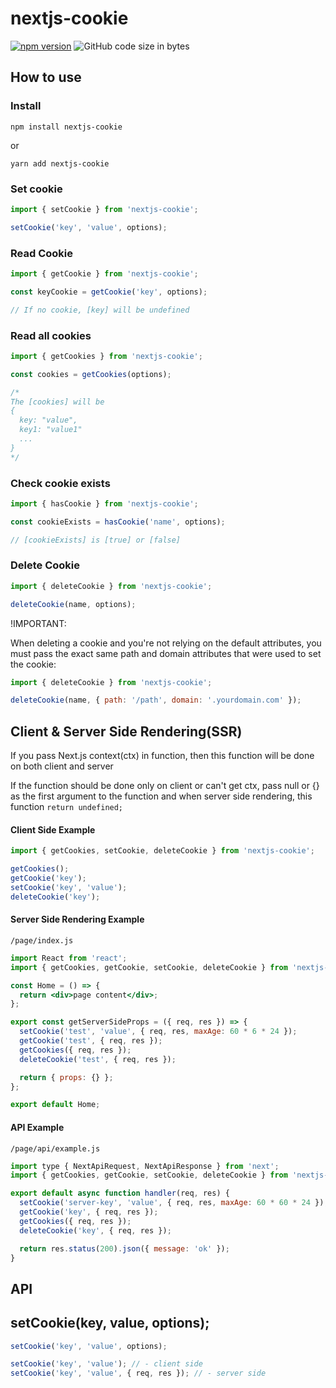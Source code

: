 # nextjs-cookie

[![npm version](https://badge.fury.io/js/nextjs-cookie.svg)](https://www.npmjs.com/package/nextjs-cookie)
![GitHub code size in bytes](https://img.shields.io/nicholidev/min/nextjs-cookie?style=plastic)

## How to use

### Install
```
npm install nextjs-cookie
```
or 
```
yarn add nextjs-cookie
```


### Set cookie
```js
import { setCookie } from 'nextjs-cookie';

setCookie('key', 'value', options);
```

### Read Cookie
```js
import { getCookie } from 'nextjs-cookie';

const keyCookie = getCookie('key', options);

// If no cookie, [key] will be undefined 
```

### Read all cookies
```js
import { getCookies } from 'nextjs-cookie';

const cookies = getCookies(options);

/*
The [cookies] will be
{
  key: "value",
  key1: "value1"
  ...
}
*/
```

### Check cookie exists
```js
import { hasCookie } from 'nextjs-cookie';

const cookieExists = hasCookie('name', options);

// [cookieExists] is [true] or [false]
```

### Delete Cookie
```js
import { deleteCookie } from 'nextjs-cookie';

deleteCookie(name, options);
```
!IMPORTANT: 

When deleting a cookie and you're not relying on the default attributes, you must pass the exact same path and domain attributes that were used to set the cookie:

```js
import { deleteCookie } from 'nextjs-cookie';

deleteCookie(name, { path: '/path', domain: '.yourdomain.com' });
```

## Client & Server Side Rendering(SSR)

If you pass Next.js context(ctx) in function, then this function will be done on both client and server

If the function should be done only on client or can't get ctx, pass null or {}
as the first argument to the function and when server side rendering, this function `return undefined;`


#### Client Side Example

```js
import { getCookies, setCookie, deleteCookie } from 'nextjs-cookie';

getCookies();
getCookie('key');
setCookie('key', 'value');
deleteCookie('key');
```

#### Server Side Rendering Example

`/page/index.js`

```jsx
import React from 'react';
import { getCookies, getCookie, setCookie, deleteCookie } from 'nextjs-cookie';

const Home = () => {
  return <div>page content</div>;
};

export const getServerSideProps = ({ req, res }) => {
  setCookie('test', 'value', { req, res, maxAge: 60 * 6 * 24 });
  getCookie('test', { req, res });
  getCookies({ req, res });
  deleteCookie('test', { req, res });

  return { props: {} };
};

export default Home;
```

#### API Example

`/page/api/example.js`

```js
import type { NextApiRequest, NextApiResponse } from 'next';
import { getCookies, getCookie, setCookie, deleteCookie } from 'nextjs-cookie';

export default async function handler(req, res) {
  setCookie('server-key', 'value', { req, res, maxAge: 60 * 60 * 24 });
  getCookie('key', { req, res });
  getCookies({ req, res });
  deleteCookie('key', { req, res });

  return res.status(200).json({ message: 'ok' });
}
```

## API

## setCookie(key, value, options);

```js
setCookie('key', 'value', options);

setCookie('key', 'value'); // - client side
setCookie('key', 'value', { req, res }); // - server side
```
